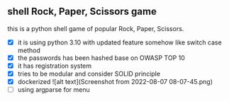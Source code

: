 ## shell Rock, Paper, Scissors game

this is a python shell game of popular Rock, Paper, Scissors.
- [x] it is using python 3.10 with updated feature somehow like switch case method
- [x] the passwords has been hashed base on OWASP TOP 10
- [x] it has registration system
- [x] tries to be modular and consider SOLID principle
- [x] dockerized ![alt text](Screenshot from 2022-08-07 08-07-45.png)
- [ ] using argparse for menu